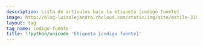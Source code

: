 ```yaml
---
description: Lista de artículos bajo la etiqueta [codigo fuente]
image: http://blog-luisalejandro.rhcloud.com/static/img/site/mstile-310x310.png
layout: tag
tag_name: codigo-fuente
title: !!python/unicode 'Etiqueta [codigo fuente]'
---
```

